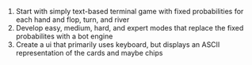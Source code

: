 1. Start with simply text-based terminal game with fixed probabilities for each hand and flop, turn, and river
2. Develop easy, medium, hard, and expert modes that replace the fixed probabilites with a bot engine
3. Create a ui that primarily uses keyboard, but displays an ASCII representation of the cards and maybe chips
